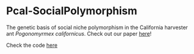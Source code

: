 # Pcal-SocialPolymorphism
The genetic basis of social niche polymorphism in the California harvester ant _Pogonomyrmex californicus_.
Check out our paper [here](https://doi.org/10.1101/2021.03.21.436260)!

Check the code [here](./PcalGenomics.md)
